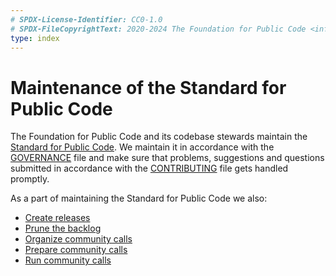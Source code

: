 ```yaml
---
# SPDX-License-Identifier: CC0-1.0
# SPDX-FileCopyrightText: 2020-2024 The Foundation for Public Code <info@publiccode.net>
type: index
---
```


# Maintenance of the Standard for Public Code

The Foundation for Public Code and its codebase stewards maintain the [Standard for Public Code](https://standard.publiccode.net).
We maintain it in accordance with the [GOVERNANCE](https://standard.publiccode.net/GOVERNANCE.html) file and make sure that problems, suggestions and questions submitted in accordance with the [CONTRIBUTING](https://standard.publiccode.net/CONTRIBUTING.html) file gets handled promptly.

As a part of maintaining the Standard for Public Code we also:

* [Create releases](../releasing-the-standard/index.md)
* [Prune the backlog](backlog-pruning.md)
* [Organize community calls](community-call.md)
* [Prepare community calls](preparing-community-call.md)
* [Run community calls](running-community-call.md)
